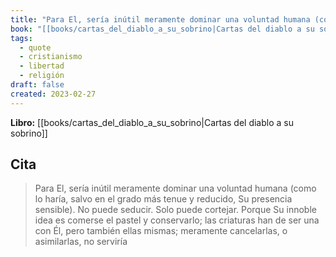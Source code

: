 ```yaml
---
title: "Para El, sería inútil meramente dominar una voluntad humana (como lo haría, salv..."
book: "[[books/cartas_del_diablo_a_su_sobrino|Cartas del diablo a su sobrino]]"
tags:
  - quote
  - cristianismo
  - libertad
  - religión
draft: false
created: 2023-02-27
---
```


**Libro:** [[books/cartas_del_diablo_a_su_sobrino|Cartas del diablo a su sobrino]]

## Cita
> Para El, sería inútil meramente dominar una voluntad humana (como lo haría, salvo en el grado más tenue y reducido, Su presencia sensible). No puede seducir. Solo puede cortejar. Porque Su innoble idea es comerse el pastel y conservarlo; las criaturas han de ser una con Él, pero también ellas mismas; meramente cancelarlas, o asimilarlas, no serviría
